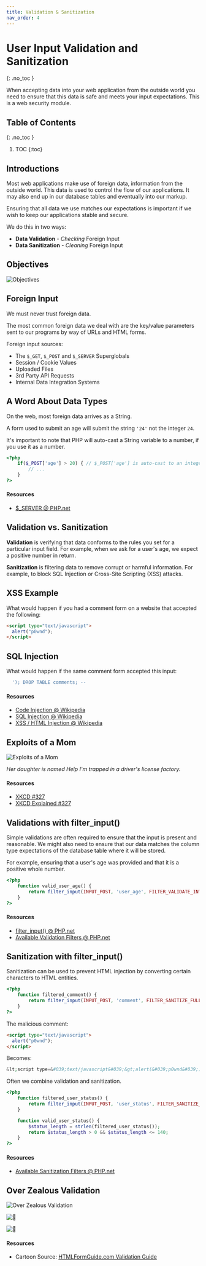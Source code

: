 ```yaml
---
title: Validation & Sanitization
nav_order: 4
---
```


<!-- prettier-ignore-start -->
# User Input Validation and Sanitization 
{: .no_toc }

When accepting data into your web application from the outside world you need to ensure that this data is safe and meets your input expectations. This is a web security module.

## Table of Contents
{: .no_toc }

1. TOC
{:toc}

<!-- prettier-ignore-end -->

## Introductions

Most web applications make use of foreign data, information from the outside world. This data is used to control the flow of our applications. It may also end up in our database tables and eventually into our markup.

Ensuring that all data we use matches our expectations is important if we wish to keep our applications stable and secure.

We do this in two ways:

- **Data Validation** - _Checking_ Foreign Input
- **Data Sanitization** - _Cleaning_ Foreign Input

## Objectives

![Objectives](bart-simpson-generator.gif)

## Foreign Input

We must never trust foreign data.

The most common foreign data we deal with are the key/value parameters sent to our programs by way of URLs and HTML forms.

Foreign input sources:

- The `$_GET`, `$_POST` and `$_SERVER` Superglobals
- Session / Cookie Values
- Uploaded Files
- 3rd Party API Requests
- Internal Data Integration Systems

## A Word About Data Types

On the web, most foreign data arrives as a String.

A form used to submit an age will submit the string `'24'` not the integer `24`.

It's important to note that PHP will auto-cast a String variable to a number, if you use it as a number.

```php
<?php
    if($_POST['age'] > 20) { // $_POST['age'] is auto-cast to an integer.
        // ...
    }
?>
```

#### Resources

- [\$\_SERVER @ PHP.net](http://ca2.php.net/reserved.variables.server)

## Validation vs. Sanitization

**Validation** is verifying that data conforms to the rules you set for a particular input field. For example, when we ask for a user's age, we expect a positive number in return.

**Sanitization** is filtering data to remove corrupt or harmful information. For example, to block SQL Injection or Cross-Site Scripting (XSS) attacks.

## XSS Example

What would happen if you had a comment form on a website that accepted the following:

```html
<script type="text/javascript">
  alert("p0wnd");
</script>
```

## SQL Injection

What would happen if the same comment form accepted this input:

```sql
  '); DROP TABLE comments; --
```

#### Resources

- [Code Injection @ Wikipedia](https://en.wikipedia.org/wiki/Code_injection)
- [SQL Injection @ Wikipedia](https://en.wikipedia.org/wiki/SQL_injection)
- [XSS / HTML Injection @ Wikipedia](https://en.wikipedia.org/wiki/Cross-site_scripting)

## Exploits of a Mom

![Exploits of a Mom](exploits_of_a_mom.png)

_Her daughter is named Help I'm trapped in a driver's license factory._

#### Resources

- [XKCD #327](https://xkcd.com/327/)
- [XKCD Explained #327](http://www.explainxkcd.com/wiki/index.php/327:_Exploits_of_a_Mom)

## Validations with filter_input()

Simple validations are often required to ensure that the input is present and reasonable. We might also need to ensure that our data matches the column type expectations of the database table where it will be stored.

For example, ensuring that a user's age was provided and that it is a positive whole number.

```php
<?php
    function valid_user_age() {
        return filter_input(INPUT_POST, 'user_age', FILTER_VALIDATE_INT) && ($POST['user_age'] >= 0);
    }
?>
```

#### Resources

- [filter_input() @ PHP.net](https://php.net/function.filter-input)
- [Available Validation Filters @ PHP.net](https://php.net/manual/en/filter.filters.validate.php)

## Sanitization with filter_input()

Sanitization can be used to prevent HTML injection by converting certain characters to HTML entities.

```php
<?php
    function filtered_comment() {
        return filter_input(INPUT_POST, 'comment', FILTER_SANITIZE_FULL_SPECIAL_CHARS);
    }
?>
```

The malicious comment:

```html
<script type="text/javascript">
  alert("p0wnd");
</script>
```

Becomes:

```php
&lt;script type=&#039;text/javascript&#039;&gt;alert(&#039;p0wnd&#039;);&lt;/script&gt;gt;
```

Often we combine validation and sanitization.

```php
<?php
    function filtered_user_status() {
        return filter_input(INPUT_POST, 'user_status', FILTER_SANITIZE_FULL_SPECIAL_CHARS);
    }

    function valid_user_status() {
        $status_length = strlen(filtered_user_status());
        return $status_length > 0 && $status_length <= 140;
    }
?>
```

#### Resources

- [Available Sanitization Filters @ PHP.net](https://php.net/manual/en/filter.filters.sanitize.php)

## Over Zealous Validation

![Over Zealous Validation](last-name_1.png)

![💁](last-name_2.png)

![💁](last-name_3.png)

#### Resources

- Cartoon Source: [HTMLFormGuide.com Validation Guide](http://www.html-form-guide.com/best-practices/form-validations-definitive-guide.html)
